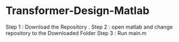 # Transformer-Design-Matlab


Step 1 : Download the Repository .
Step 2 : open matlab and change repository to the Downloaded Folder
Step 3 : Run main.m
